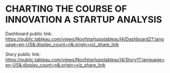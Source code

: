 # CHARTING THE COURSE OF INNOVATION A STARTUP ANALYSIS


Dashboard public link: https://public.tableau.com/views/Noofstartupstableau14/Dashboard2?:language=en-US&:display_count=n&:origin=viz_share_link



Story public link: https://public.tableau.com/views/Noofstartupstableau14/Story1?:language=en-US&:display_count=n&:origin=viz_share_link
